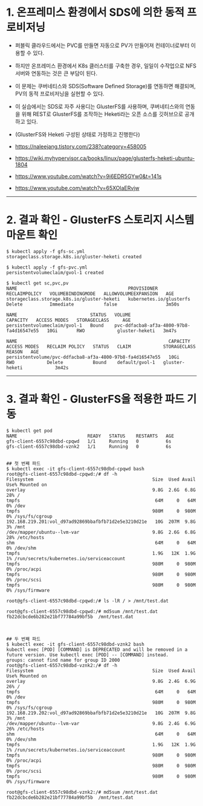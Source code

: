 
# 1. 온프레미스 환경에서 SDS에 의한 동적 프로비저닝

+ 퍼블릭 클라우드에서는 PVC를 만들면 자동으로 PV가 만들어져 컨테이너로부터 이용할 수 있다.

+ 하지만 온프레미스 환경에서 K8s 클러스터를 구축한 경우, 일일이 수작업으로 NFS 서버와 연동하는 것은 큰 부담이 된다.

+ 이 문제는 쿠버네티스와 SDS(Software Defined Storage)를 연동하면 해결되며, PV의 동적 프로비저닝을 실현할 수 있다.

+ 이 실습에서는 SDS로 자주 사용디는 GlusterFS를 사용하며, 쿠버네티스와의 연동을 위해 REST로 GlusterFS를 조작하는 Heketi라는 오픈 소스를 깃허브으로 공개하고 있다.

+ (GlusterFS와 Heketi 구성된 상태로 가정하고 진행한다)

+ https://naleejang.tistory.com/238?category=458005

+ https://wiki.myhypervisor.ca/books/linux/page/glusterfs-heketi-ubuntu-1804

+ https://www.youtube.com/watch?v=9i6EDR5GYw0&t=141s

+ https://www.youtube.com/watch?v=65XOlaERvjw

----

# 2. 결과 확인 - GlusterFS 스토리지 시스템 마운트 확인

```
$ kubectl apply -f gfs-sc.yml
storageclass.storage.k8s.io/gluster-heketi created

$ kubectl apply -f gfs-pvc.yml
persistentvolumeclaim/gvol-1 created

$ kubectl get sc,pvc,pv
NAME                                         PROVISIONER               RECLAIMPOLICY   VOLUMEBINDINGMODE   ALLOWVOLUMEEXPANSION   AGE
storageclass.storage.k8s.io/gluster-heketi   kubernetes.io/glusterfs   Delete          Immediate           false                  3m50s

NAME                           STATUS   VOLUME                                     CAPACITY   ACCESS MODES   STORAGECLASS     AGE
persistentvolumeclaim/gvol-1   Bound    pvc-ddfacba8-af3a-4800-97b8-fa4d16547e55   10Gi       RWO            gluster-heketi   3m47s

NAME                                                        CAPACITY   ACCESS MODES   RECLAIM POLICY   STATUS   CLAIM            STORAGECLASS     REASON   AGE
persistentvolume/pvc-ddfacba8-af3a-4800-97b8-fa4d16547e55   10Gi       RWO            Delete           Bound    default/gvol-1   gluster-heketi            3m42s
```

----

# 3. 결과 확인 - GlusterFS을 적용한 파드 기동

```
$ kubectl get pod
NAME                          READY   STATUS    RESTARTS   AGE
gfs-client-6557c98dbd-cpqwd   1/1     Running   0          6s
gfs-client-6557c98dbd-vznk2   1/1     Running   0          6s


## 첫 번째 파드
$ kubectl exec -it gfs-client-6557c98dbd-cpqwd bash
root@gfs-client-6557c98dbd-cpqwd:/# df -h
Filesystem                                            Size  Used Avail Use% Mounted on
overlay                                               9.8G  2.6G  6.8G  28% /
tmpfs                                                  64M     0   64M   0% /dev
tmpfs                                                 980M     0  980M   0% /sys/fs/cgroup
192.168.219.201:vol_d97ad92869bbafbfb71d2e5e3210d21e   10G  207M  9.8G   3% /mnt
/dev/mapper/ubuntu--lvm-var                           9.8G  2.6G  6.8G  28% /etc/hosts
shm                                                    64M     0   64M   0% /dev/shm
tmpfs                                                 1.9G   12K  1.9G   1% /run/secrets/kubernetes.io/serviceaccount
tmpfs                                                 980M     0  980M   0% /proc/acpi
tmpfs                                                 980M     0  980M   0% /proc/scsi
tmpfs                                                 980M     0  980M   0% /sys/firmware

root@gfs-client-6557c98dbd-cpqwd:/# ls -lR / > /mnt/test.dat

root@gfs-client-6557c98dbd-cpqwd:/# md5sum /mnt/test.dat
fb22dcbcde6b282e21bf77784a99bf5b  /mnt/test.dat



## 두 번째 파드
$ kubectl exec -it gfs-client-6557c98dbd-vznk2 bash
kubectl exec [POD] [COMMAND] is DEPRECATED and will be removed in a future version. Use kubectl exec [POD] -- [COMMAND] instead.
groups: cannot find name for group ID 2000
root@gfs-client-6557c98dbd-vznk2:/# df -h
Filesystem                                            Size  Used Avail Use% Mounted on
overlay                                               9.8G  2.4G  6.9G  26% /
tmpfs                                                  64M     0   64M   0% /dev
tmpfs                                                 980M     0  980M   0% /sys/fs/cgroup
192.168.219.202:vol_d97ad92869bbafbfb71d2e5e3210d21e   10G  207M  9.8G   3% /mnt
/dev/mapper/ubuntu--lvm-var                           9.8G  2.4G  6.9G  26% /etc/hosts
shm                                                    64M     0   64M   0% /dev/shm
tmpfs                                                 1.9G   12K  1.9G   1% /run/secrets/kubernetes.io/serviceaccount
tmpfs                                                 980M     0  980M   0% /proc/acpi
tmpfs                                                 980M     0  980M   0% /proc/scsi
tmpfs                                                 980M     0  980M   0% /sys/firmware

root@gfs-client-6557c98dbd-vznk2:/# md5sum /mnt/test.dat
fb22dcbcde6b282e21bf77784a99bf5b  /mnt/test.dat
```